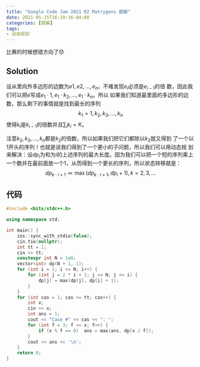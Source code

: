 ```yaml
---
title: "Google Code Jam 2021 R2 Matrygons 题解"
date: 2021-05-15T16:39:16-04:00
categories: [题解]
tags:
- 动态规划
---
```

比赛的时候想错方向了:disappointed:

## Solution

设从里向外多边形的边数为$e1, e2, \dots, e_n$。不难发现$e_i$必须是$e_{i-1}$的倍
数，因此我们可以把$e$写成$e_1\cdot 1, e_1\cdot k_2, \dots, e_1\cdot k_n$。所以
如果我们知道最里面的多边形的边数，那么剩下的事情就是找到最长的序列$$k_1=1, k_2,
k_3, \dots, k_n$$ 使得$k_i$是$k_{i-1}$的倍数并且$\sum_i k_i=K$。

注意$k_2, k_3,\dots, k_n$都是$k_2$的倍数，所以如果我们把它们都除以$k_2$就又得到
了一个以$1$开头的序列！也就是说我们得到了一个更小的子问题，所以我们可以用动态规
划来解决：设$dp_i$为和为$i$的上述序列的最大长度。因为我们可以把一个短的序列乘上
一个数并在最前面放一个$1$，从而得到一个更长的序列，所以状态转移就是：
$$dp_{k\cdot i+1}\coloneqq \max(dp_{k\cdot i+1}, dp_i+1), k=2,3,\dots$$

## 代码

```cpp
#include <bits/stdc++.h>

using namespace std;

int main() {
    ios::sync_with_stdio(false);
    cin.tie(nullptr);
    int tt = 1;
    cin >> tt;
    constexpr int N = 1e6;
    vector<int> dp(N + 1, 1);
    for (int i = 1; i <= N; i++) {
        for (int j = 2 * i + 1; j <= N; j += i) {
            dp[j] = max(dp[j], dp[i] + 1);
        }
    }
    for (int cas = 1; cas <= tt; cas++) {
        int x;
        cin >> x;
        int ans = 1;
        cout << "Case #" << cas << ": ";
        for (int f = 3; f <= x; f++) {
            if (x % f == 0)  ans = max(ans, dp[x / f]);
        }
        cout << ans << '\n';
    }
    return 0;
}
```
